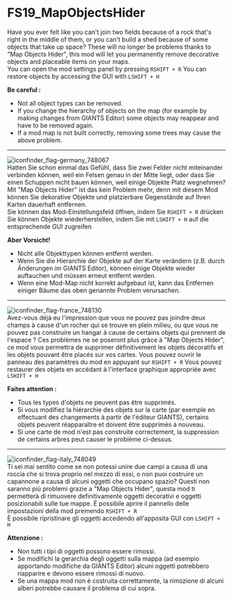 # FS19_MapObjectsHider

Have you ever felt like you can't join two fields because of a rock that's right in the middle of them, or you can't build a shed because of some objects that take up space?
These will no longer be problems thanks to "Map Objects Hider", this mod will let you permanently remove decorative objects and placeable items on your maps.  
You can open the mod settings panel by pressing `RSHIFT + R`
You can restore objects by accessing the GUI with `LSHIFT + H`

**Be careful :**
- Not all object types can be removed.
- If you change the hierarchy of objects on the map (for example by making changes from GIANTS Editor) some objects may reappear and have to be removed again.
- If a mod map is not built correctly, removing some trees may cause the above problem.

---
![iconfinder_flag-germany_748067](https://user-images.githubusercontent.com/7534621/114938948-08f06580-9e40-11eb-9bd9-cd9733f1c6bc.png)  
Hatten Sie schon einmal das Gefühl, dass Sie zwei Felder nicht miteinander verbinden können, weil ein Felsen genau in der Mitte liegt, oder dass Sie einen Schuppen nicht bauen können, weil einige Objekte Platz wegnehmen?
Mit "Map Objects Hider" ist das kein Problem mehr, denn mit diesem Mod können Sie dekorative Objekte und platzierbare Gegenstände auf Ihren Karten dauerhaft entfernen.  
Sie können das Mod-Einstellungsfeld öffnen, indem Sie `RSHIFT + R` drücken
Sie können Objekte wiederherstellen, indem Sie mit `LSHIFT + H` auf die entsprechende GUI zugreifen

**Aber Vorsicht!**
- Nicht alle Objekttypen können entfernt werden.
- Wenn Sie die Hierarchie der Objekte auf der Karte verändern (z.B. durch Änderungen im GIANTS Editor), können einige Objekte wieder auftauchen und müssen erneut entfernt werden.
- Wenn eine Mod-Map nicht korrekt aufgebaut ist, kann das Entfernen einiger Bäume das oben genannte Problem verursachen.

---
![iconfinder_flag-france_748130](https://user-images.githubusercontent.com/7534621/114938931-02fa8480-9e40-11eb-84bb-b0c216000de9.png)  
Avez-vous déjà eu l'impression que vous ne pouvez pas joindre deux champs à cause d'un rocher qui se trouve en plein milieu, ou que vous ne pouvez pas construire un hangar à cause de certains objets qui prennent de l'espace ?
Ces problèmes ne se poseront plus grâce à "Map Objects Hider", ce mod vous permettra de supprimer définitivement les objets décoratifs et les objets pouvant être placés sur vos cartes.
Vous pouvez ouvrir le panneau des paramètres du mod en appuyant sur `RSHIFT + R`
Vous pouvez restaurer des objets en accédant à l'interface graphique appropriée avec `LSHIFT + H`

**Faites attention :**
- Tous les types d'objets ne peuvent pas être supprimés.
- Si vous modifiez la hiérarchie des objets sur la carte (par exemple en effectuant des changements à partir de l'éditeur GIANTS), certains objets peuvent réapparaître et doivent être supprimés à nouveau.
- Si une carte de mod n'est pas construite correctement, la suppression de certains arbres peut causer le problème ci-dessus.

---
![iconfinder_flag-italy_748049](https://user-images.githubusercontent.com/7534621/114938787-d3e41300-9e3f-11eb-9554-0e40597cec5d.png)  
Ti sei mai sentito come se non potessi unire due campi a causa di una roccia che si trova proprio nel mezzo di essi, o non puoi costruire un capannone a causa di alcuni oggetti che occupano spazio?
Questi non saranno più problemi grazie a "Map Objects Hider", questa mod ti permetterà di rimuovere definitivamente oggetti decorativi e oggetti posizionabili sulle tue mappe.
È possibile aprire il pannello delle impostazioni della mod premendo `RSHIFT + R`  
È possibile ripristinare gli oggetti accedendo all'apposita GUI con `LSHIFT + H`

**Attenzione :**
- Non tutti i tipi di oggetti possono essere rimossi.
- Se modifichi la gerarchia degli oggetti sulla mappa (ad esempio apportando modifiche da GIANTS Editor) alcuni oggetti potrebbero riapparire e devono essere rimossi di nuovo.
- Se una mappa mod non è costruita correttamente, la rimozione di alcuni alberi potrebbe causare il problema di cui sopra.

